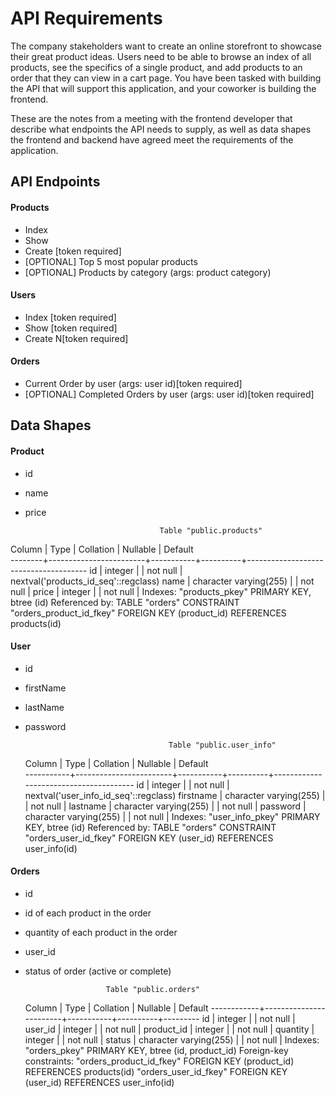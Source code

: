 # API Requirements

The company stakeholders want to create an online storefront to showcase their great product ideas. Users need to be able to browse an index of all products, see the specifics of a single product, and add products to an order that they can view in a cart page. You have been tasked with building the API that will support this application, and your coworker is building the frontend.

These are the notes from a meeting with the frontend developer that describe what endpoints the API needs to supply, as well as data shapes the frontend and backend have agreed meet the requirements of the application.

## API Endpoints

#### Products

- Index
- Show
- Create [token required]
- [OPTIONAL] Top 5 most popular products
- [OPTIONAL] Products by category (args: product category)

#### Users

- Index [token required]
- Show [token required]
- Create N[token required]

#### Orders

- Current Order by user (args: user id)[token required]
- [OPTIONAL] Completed Orders by user (args: user id)[token required]

## Data Shapes

#### Product

- id
- name
- price

                                    Table "public.products"
 Column |          Type          | Collation | Nullable |               Default                
--------+------------------------+-----------+----------+--------------------------------------
 id     | integer                |           | not null | nextval('products_id_seq'::regclass)
 name   | character varying(255) |           | not null | 
 price  | integer                |           | not null | 
Indexes:
    "products_pkey" PRIMARY KEY, btree (id)
Referenced by:
    TABLE "orders" CONSTRAINT "orders_product_id_fkey" FOREIGN KEY (product_id) REFERENCES products(id)

#### User

- id
- firstName
- lastName
- password

                                      Table "public.user_info"
  Column   |          Type          | Collation | Nullable |                Default                
-----------+------------------------+-----------+----------+---------------------------------------
 id        | integer                |           | not null | nextval('user_info_id_seq'::regclass)
 firstname | character varying(255) |           | not null | 
 lastname  | character varying(255) |           | not null | 
 password  | character varying(255) |           | not null | 
Indexes:
    "user_info_pkey" PRIMARY KEY, btree (id)
Referenced by:
    TABLE "orders" CONSTRAINT "orders_user_id_fkey" FOREIGN KEY (user_id) REFERENCES user_info(id)

#### Orders

- id
- id of each product in the order
- quantity of each product in the order
- user_id
- status of order (active or complete)

                        Table "public.orders"
   Column   |          Type          | Collation | Nullable | Default 
------------+------------------------+-----------+----------+---------
 id         | integer                |           | not null | 
 user_id    | integer                |           | not null | 
 product_id | integer                |           | not null | 
 quantity   | integer                |           | not null | 
 status     | character varying(255) |           | not null | 
Indexes:
    "orders_pkey" PRIMARY KEY, btree (id, product_id)
Foreign-key constraints:
    "orders_product_id_fkey" FOREIGN KEY (product_id) REFERENCES products(id)
    "orders_user_id_fkey" FOREIGN KEY (user_id) REFERENCES user_info(id)
